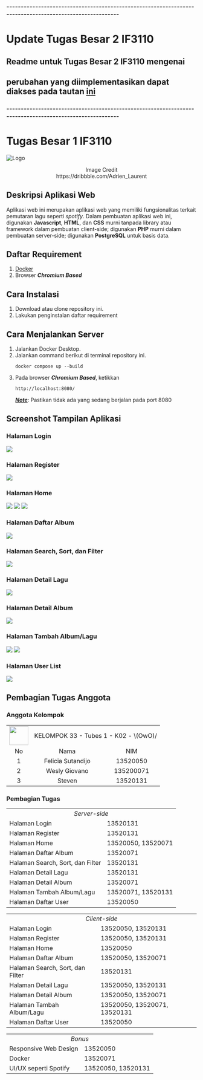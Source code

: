 ### --------------------------------------------------------------------------------------------------------
# Update Tugas Besar 2 IF3110
## Readme untuk Tugas Besar 2 IF3110 mengenai
## perubahan yang diimplementasikan dapat diakses pada tautan [ini](README-2.md)
### --------------------------------------------------------------------------------------------------------

# Tugas Besar 1 IF3110 
![Logo](./readme-related/main.jpg)

<div align="center">
Image Credit<br>
https://dribbble.com/Adrien_Laurent
</div>

## Deskripsi Aplikasi Web
Aplikasi web ini merupakan aplikasi web yang memiliki fungsionalitas terkait pemutaran lagu seperti <em>spotify</em>. Dalam pembuatan aplikasi web ini, digunakan <strong>Javascript</strong>, <strong>HTML</strong>, dan <strong>CSS</strong> murni tanpada library atau framework dalam pembuatan client-side; digunakan <strong>PHP</strong> murni dalam pembuatan server-side; digunakan <strong>PostgreSQL</strong> untuk basis data.

## Daftar Requirement
1. [Docker](https://www.docker.com/get-started)
2. Browser <em><strong>Chromium Based</strong></em>

## Cara Instalasi
1. Download atau clone repository ini.
2. Lakukan penginstalan daftar requirement

## Cara Menjalankan Server
1. Jalankan Docker Desktop.
2. Jalankan command berikut di terminal repository ini.
    ```
    docker compose up --build
    ```
3. Pada browser <strong><em>Chromium Based</em></strong>, ketikkan
    ```
    http://localhost:8080/
    ```
    <strong><ins><em>Note</em></ins></strong>: Pastikan tidak ada yang sedang berjalan pada port 8080

## Screenshot Tampilan Aplikasi

### Halaman Login
<img src="./readme-related/login-1.jpg">

### Halaman Register
<img src="./readme-related/register-1.jpg">

### Halaman Home
<img src="./readme-related/home-1.jpg">
<img src="./readme-related/home-2.jpg">
<img src="./readme-related/home-3.jpg">

### Halaman Daftar Album
<img src="./readme-related/daftar-album-1.jpg">

### Halaman Search, Sort, dan Filter
<img src="./readme-related/ssf-1.jpg">

### Halaman Detail Lagu
<img src="./readme-related/detail-lagu-1.jpg">

### Halaman Detail Album
<img src="./readme-related/detail-album-1.jpg">

### Halaman Tambah Album/Lagu
<img src="./readme-related/add-lagu-1.jpg">
<img src="./readme-related/add-album-1.jpg">

### Halaman User List
<img src="./readme-related/user-list-1.jpg">

## Pembagian Tugas Anggota

### Anggota Kelompok
<table>

<tr>
<td text-align="center"><img src="./readme-related/logo.png" width="50px" height="50px"></td>
<td colspan = 2 align = "center">KELOMPOK 33 - Tubes 1 - K02 - \(OwO)/</td>
</tr>
<tr><td align="center">No</td><td align="center">Nama</td><td align="center">NIM</td></tr>
<tr><td align="center">1</td><td align="center">Felicia Sutandijo</td><td align="center">13520050</td></tr>
<tr><td align="center">2</td><td align="center">Wesly Giovano</td><td align="center">135200071</td></tr>
<tr><td align="center">3</td><td align="center">Steven</td><td align="center">13520131</td></tr>

</table>

### Pembagian Tugas

<table>
<tr>
    <td colspan=2 align="center">
    <em>Server-side</em>
    </td>
</tr>
<tr>
    <td>Halaman Login</td>
    <td>13520131</td>
</tr>
<tr>
    <td>Halaman Register</td>
    <td>13520131</td>
</tr>
<tr>
    <td>Halaman Home</td>
    <td>13520050, 13520071</td>
</tr>
<tr>
    <td>Halaman Daftar Album</td>
    <td>13520071</td>
</tr>
<tr>
    <td>Halaman Search, Sort, dan Filter</td>
    <td>13520131</td>
</tr>
<tr>
    <td>Halaman Detail Lagu</td>
    <td>13520131</td>
</tr>
<tr>
    <td>Halaman Detail Album</td>
    <td>13520071</td>
</tr>
<tr>
    <td>Halaman Tambah Album/Lagu</td>
    <td>13520071, 13520131</td>
</tr>
<tr>
    <td>Halaman Daftar User</td>
    <td>13520050</td>
</tr>
</table>


<table>
<tr>
    <td colspan=2 align="center">
    <em>Client-side</em>
    </td>
</tr>
<tr>
    <td>Halaman Login</td>
    <td>13520050, 13520131</td>
</tr>
<tr>
    <td>Halaman Register</td>
    <td>13520050, 13520131</td>
</tr>
<tr>
    <td>Halaman Home</td>
    <td>13520050</td>
</tr>
<tr>
    <td>Halaman Daftar Album</td>
    <td>13520050, 13520071</td>
</tr>
<tr>
    <td>Halaman Search, Sort, dan Filter</td>
    <td>13520131</td>
</tr>
<tr>
    <td>Halaman Detail Lagu</td>
    <td>13520050, 13520131</td>
</tr>
<tr>
    <td>Halaman Detail Album</td>
    <td>13520050, 13520071</td>
</tr>
<tr>
    <td>Halaman Tambah Album/Lagu</td>
    <td>13520050, 13520071, 13520131</td>
</tr>
<tr>
    <td>Halaman Daftar User</td>
    <td>13520050</td>
</tr>
</table>

<table>
<tr>
    <td colspan=2 align="center">
    <em>Bonus</em>
    </td>
</tr>
<tr>
    <td>Responsive Web Design</td>
    <td>13520050</td>
</tr>
<tr>
    <td>Docker</td>
    <td>13520071</td>
</tr>
<tr>
    <td>UI/UX seperti Spotify</td>
    <td>13520050, 13520131</td>
</tr>
</table>